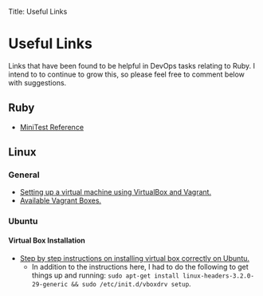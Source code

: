 Title: Useful Links

# Useful Links

Links that have been found to be helpful in DevOps tasks relating to Ruby. I intend to to continue to grow this, so please feel free to comment below with suggestions.

## Ruby

* [MiniTest Reference](http://www.zenspider.com/Languages/Ruby/QuickRef.html#minitest)

## Linux

### General

* [Setting up a virtual machine using VirtualBox and Vagrant.](https://github.com/yesodweb/yesod/wiki/Setting-up-a-virtual-machine,-using-VirtualBox-and-Vagrant)
* [Available Vagrant Boxes.](https://github.com/mitchellh/vagrant/wiki/Available-Vagrant-Boxes)

### Ubuntu

#### Virtual Box Installation

* [Step by step instructions on installing virtual box correctly on Ubuntu.](https://www.virtualbox.org/wiki/Linux_Downloads)
  * In addition to the instructions here, I had to do the following to get things up and running: `sudo apt-get install linux-headers-3.2.0-29-generic && sudo /etc/init.d/vboxdrv setup`.

